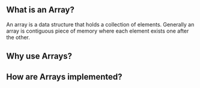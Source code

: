 ## What is an Array?

An array is a data structure that holds a collection of elements.
Generally an array is contiguous piece of memory where each element exists one after the other.

## Why use Arrays?

## How are Arrays implemented?
